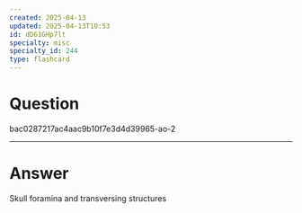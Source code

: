 ```yaml
---
created: 2025-04-13
updated: 2025-04-13T10:53
id: dD61GHp7lt
specialty: misc
specialty_id: 244
type: flashcard
---
```


# Question
bac0287217ac4aac9b10f7e3d4d39965-ao-2

---

# Answer
Skull foramina and transversing structures